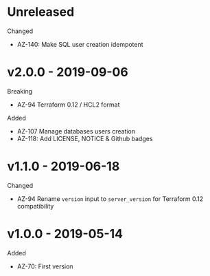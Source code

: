 # Unreleased 

Changed
  * AZ-140: Make SQL user creation idempotent

# v2.0.0 - 2019-09-06

Breaking
  * AZ-94 Terraform 0.12 / HCL2 format

Added
  * AZ-107 Manage databases users creation
  * AZ-118: Add LICENSE, NOTICE & Github badges

# v1.1.0 - 2019-06-18

Changed
  * AZ-94 Rename `version` input to `server_version` for Terraform 0.12 compatibility

# v1.0.0 - 2019-05-14

Added
  * AZ-70: First version

